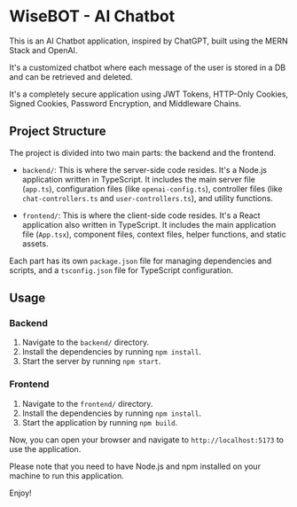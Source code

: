 # WiseBOT - AI Chatbot

This is an AI Chatbot application, inspired by ChatGPT, built using the MERN Stack and OpenAI.

It's a customized chatbot where each message of the user is stored in a DB and can be retrieved and deleted.

It's a completely secure application using JWT Tokens, HTTP-Only Cookies, Signed Cookies, Password Encryption, and Middleware Chains.

## Project Structure

The project is divided into two main parts: the backend and the frontend.

- `backend/`: This is where the server-side code resides. It's a Node.js application written in TypeScript. It includes the main server file (`app.ts`), configuration files (like `openai-config.ts`), controller files (like `chat-controllers.ts` and `user-controllers.ts`), and utility functions.

- `frontend/`: This is where the client-side code resides. It's a React application also written in TypeScript. It includes the main application file (`App.tsx`), component files, context files, helper functions, and static assets.

Each part has its own `package.json` file for managing dependencies and scripts, and a `tsconfig.json` file for TypeScript configuration.

## Usage

### Backend

1. Navigate to the `backend/` directory.
2. Install the dependencies by running `npm install`.
3. Start the server by running `npm start`.

### Frontend

1. Navigate to the `frontend/` directory.
2. Install the dependencies by running `npm install`.
3. Start the application by running `npm build`.

Now, you can open your browser and navigate to `http://localhost:5173` to use the application.

Please note that you need to have Node.js and npm installed on your machine to run this application.

Enjoy!
